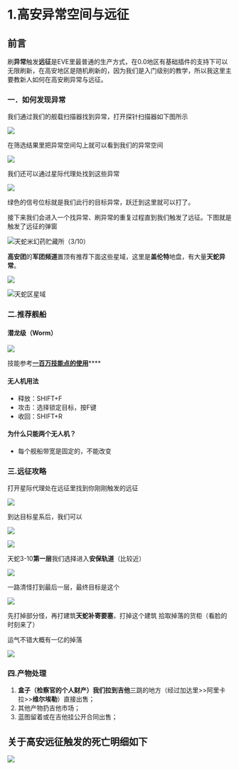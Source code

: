 # 1.高安异常空间与远征

## 前言

刷**异常**触发**远征**是EVE里最普通的生产方式，在0.0地区有基础插件的支持下可以无限刷新，在高安地区是随机刷新的，因为我们是入门级别的教学，所以我这里主要教新人如何在高安刷异常与远征。

### 一．如何发现异常

我们通过我们的舰载扫描器找到异常，打开探针扫描器如下图所示

![](../.gitbook/assets/64e63012b07eca808ad9e5ac862397dda3448393.png)

在筛选结果里把异常空间勾上就可以看到我们的异常空间

![](../.gitbook/assets/c7280aed8a136327d1331e78868fa0ec0afac79d.png)

我们还可以通过星际代理处找到这些异常

![](../.gitbook/assets/000.png)

绿色的信号位标就是我们此行的目标异常，跃迁到这里就可以打了。

接下来我们会进入一个找异常、刷异常的重复过程直到我们触发了远征。下图就是触发了远征的弹窗

![天蛇米幻药贮藏所（3/10）](<../.gitbook/assets/51b348f91a4c510f0c253e517759252dd62aa596 (1).png>)

**高安团**的**军团频道**置顶有推荐下面这些星域，这里是**盖伦特**地盘，有大量**天蛇异常**。

![](../.gitbook/assets/QQ截图20210727162623.png)

![天蛇区星域](../.gitbook/assets/QQ截图20210727163134.png)

### 二.推荐舰船

#### 潜龙级（Worm）

![](../.gitbook/assets/QQ截图20210720151311.png)

技能参考[**一百万技能点的使用**](../jrwm/3.md#qian-long-ji-worm-ji-neng-biao)\*\*\*\*

#### **无人机用法**

* 释放：SHIFT+F
* 攻击：选择锁定目标，按F键
* 收回：SHIFT+R

#### **为什么只能两个无人机？**

* 每个舰船带宽是固定的，不能改变

### **三.远征攻略**

打开星际代理处在远征里找到你刚刚触发的远征

![](../.gitbook/assets/00.png)

到达目标星系后，我们可以

![](../.gitbook/assets/03ce15013af33a870caadc51d15c10385143b5b4.png)

![](../.gitbook/assets/c33995d2d539b600d908d3fcfe50352ac45cb7b5.png)

天蛇3-10**第一层**我们选择进入**安保轨道**（比较近）

![](../.gitbook/assets/d71e9a00213fb80e7eeebe9c21d12f2eb83894b3.png)

一路清怪打到最后一层，最终目标是这个

![](../.gitbook/assets/7bc3fa83b2b7d0a2fbfddbd6dcef76094a369abb.png)

先打掉部分怪，再打建筑**天蛇补寄要塞**，打掉这个建筑 拾取掉落的货柜（看脸的时刻来了）

运气不错大概有一亿的掉落

![](../.gitbook/assets/8c58070e4bfbfbedd168e9346ff0f736aec31f45.png)

### 四.产物处理

1. **盒子（检察官的个人财产）我们拉到吉他**三跳的地方（经过加达里>>阿里卡拉>>**维尔埃勒**）直接出售；
2. 其他产物扔吉他市场；
3. 蓝图留着或在吉他挂公开合同出售；

## 关于高安远征触发的死亡明细如下

![](../.gitbook/assets/000000000000.png)
